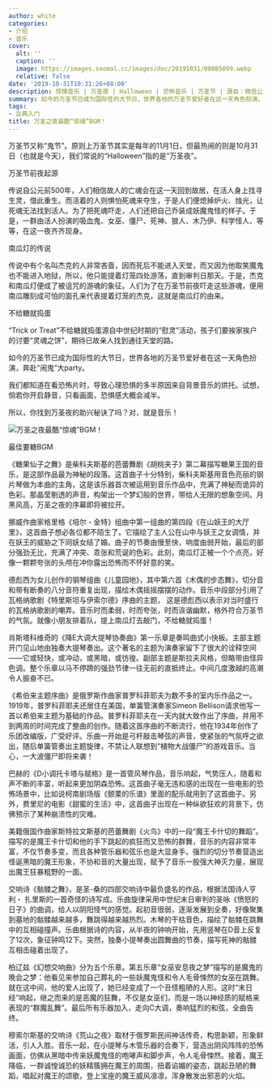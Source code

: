 ```yaml
---
author: white
categories:
- 介绍
- 音乐
cover:
  alt: ''
  caption: ''
  image: https://images.soomal.cc/images/doc/20191031/00085099.webp
  relative: false
date: '2019-10-31T10:31:26+08:00'
description: 惊悚音乐 | 万圣夜 | Halloween | 恐怖音乐 | 万圣节 | 源自：微信公众号-音乐之友 | 版权：转载 |  平均/总评分：00.00/0
summary: 如今的万圣节已成为国际性的大节日，世界各地的万圣节爱好者在这一天角色扮演，奔赴“闹鬼”大party。我们都知道在看恐怖片时，导致心理恐惧的多半原因来自背景音乐的烘托。试想，倘若你开启静音，只看画面，恐惧感大概会减半。所以，你找到万圣夜的助兴秘诀了吗？对，就是音乐！
tags:
- 古典入门
title: 万圣之夜最酷“惊魂”BGM！
---
```


万圣节又称“鬼节”。原则上万圣节其实是每年的11月1日，但最热闹的则是10月31日（也就是今天），我们常说的“Halloween”指的是“万圣夜”。

万圣节前夜起源

传说自公元前500年，人们相信故人的亡魂会在这一天回到故居，在活人身上找寻生灵，借此重生。而活着的人则惧怕死魂来夺生，于是人们便熄掉炉火、烛光，让死魂无法找到活人。为了把死魂吓走，人们还把自己乔装成妖魔鬼怪的样子。于是，一群由活人扮演的吸血鬼、女巫、僵尸、死神、狼人、木乃伊、科学怪人、等等，在这一夜齐齐现身。

南瓜灯的传说

传说中有个名叫杰克的人非常吝啬，因而死后不能进入天堂，而又因为他取笑魔鬼也不能进入地狱，所以，他只能提着灯笼四处游荡，直到审判日那天。于是，杰克和南瓜灯便成了被诅咒的游魂的象征。人们为了在万圣节前夜吓走这些游魂，便用南瓜雕刻成可怕的面孔来代表提着灯笼的杰克，这就是南瓜灯的由来。

不给糖就捣蛋

“Trick or Treat”不给糖就捣蛋源自中世纪时期的“慰灵”活动，孩子们要挨家挨户的讨要“灵魂之饼”，期待已故亲人找到通往天堂的路。

如今的万圣节已成为国际性的大节日，世界各地的万圣节爱好者在这一天角色扮演，奔赴“闹鬼”大party。

我们都知道在看恐怖片时，导致心理恐惧的多半原因来自背景音乐的烘托。试想，倘若你开启静音，只看画面，恐惧感大概会减半。

所以，你找到万圣夜的助兴秘诀了吗？对，就是音乐！

![万圣之夜最酷“惊魂”BGM！](https://images.soomal.cc/images/doc/20191031/00085099.webp)





最佳要糖BGM

《糖果仙子之舞》是柴科夫斯基的芭蕾舞剧《胡桃夹子》第二幕描写糖果王国的音乐，是这部作品最为神秘的段落。这首曲子十分特别，柴科夫斯基用音色亮丽的钢片琴做为本曲的主角，这是该乐器首次被运用到音乐作品中，充满了神秘而诡异的色彩。那晶莹剔透的声音，构架出一个梦幻般的世界，带给人无限的想象空间。月黑风高，万圣之夜的序幕即将被拉开。

挪威作曲家格里格《培尔・金特》组曲中第一组曲的第四段《在山妖王的大厅里》，这首曲子想必各位都不陌生了。它描绘了主人公在山中与妖王之女调情，并在妖王的威胁之下同妖女结了婚。曲子的节奏由慢至快，响度由弱开始，最后的部分强劲无比，充满了冲突、乖张和荒诞的色彩。此刻，南瓜灯正被一个个点亮，好像一颗颗夸张的头颅在冲你露出恐怖而不怀好意的笑。

德彪西为女儿创作的钢琴组曲《儿童园地》，其中第六首《木偶的步态舞》，切分音和带有断奏的八分音符重复出现，描绘木偶摇摇摆摆的动作。音乐中段部分引用了瓦格纳歌剧《特里斯坦与伊索尔德》序曲的主题， 这是德彪西以表示对当时盛行的瓦格纳歌剧的嘲弄。音乐时而柔弱，时而夸张，时而诙谐幽默，格外符合万圣节的气氛。就像小朋友排着队，提上南瓜灯去敲门，不给糖就捣蛋！

肖斯塔科维奇的《降E大调大提琴协奏曲》第一乐章是奏鸣曲式小快板。主部主题开门见山地由独奏大提琴奏出。这个著名的主题为演奏家留下了很大的诠释空间――它或轻快，或冲动，或黑暗，或彷徨。副部主题是斯拉夫风格，但略带由怪异色调。整个乐章以马不停蹄的强劲节律一往无前的直抵终止。中间几度激越的高潮令人振奋不已。

《希伯来主题序曲》是俄罗斯作曲家普罗科菲耶夫为数不多的室内乐作品之一。1919年，普罗科菲耶夫还居住在美国，单簧管演奏家Simeon Bellison请求他写一首以希伯来主题为基础的作品。普罗科菲耶夫在一天内就大致作出了序曲，并用不到两周的时间完成了整曲的创作。随着这首序曲的不断流行，他在1934年创作了乐团改编版，广受好评。乐曲一开始是弓杆敲击琴弦的声音，使紧张的气氛呼之欲出，随后单簧管奏出主题旋律，不禁让人联想到“植物大战僵尸”的游戏音乐。当心，一大波僵尸即将来袭！

巴赫的《D小调托卡塔与赋格》是一首管风琴作品，音乐响起，气势压人，随着和声不断的丰富，听起来更加阴森恐怖。这首曲子毫无违和感的出现在一些电影的恐怖场景中，比如说柯南剧场版《颤栗的乐谱》里面的配乐就用到了这首曲子。另外，费里尼的电影《甜蜜的生活》中，这首曲子出现在一种纵欲狂欢的背景下，仿佛预示了某种崩溃性的灾难。

美籍俄国作曲家斯特拉文斯基的芭蕾舞剧《火鸟》中的一段“魔王卡什切的舞蹈”。描写的是魔王卡什切和他的手下跳起的疯狂而又恐怖的群舞，音乐的内容非常丰富，不仅节奏多变，而且各种管乐器和弦乐也是大显身手。强烈的切分节奏营造出怪诞黑暗的魔王形象，不协和音的大量出现，赋予了音乐一股强大神灭力量，展现出魔王狂暴粗野的一面。

交响诗《骷髅之舞》，是圣-桑的四部交响诗中最负盛名的作品，根据法国诗人亨利・ 扎里斯的一首奇怪的诗写成。乐曲旋律采用中世纪末日审判的圣咏《愤怒的日子》的曲调，给人以阴阳怪气的感觉。起初音很弱，逐渐发展到全奏，好像聚集到墓地的骷髅越来越多，舞跳得越来越热烈。木琴的干枯音色，描绘了骷髅在跳舞中的互相碰撞声。乐曲根据诗的内容，从半夜的钟响开始，先用竖琴在D音上反复了12次，象征钟鸣12下。突然，独奏小提琴奏出圆舞曲的节奏，描写死神的骷髅互相击碰着出现了。

柏辽兹《幻想交响曲》分为五个乐章。第五乐章“女巫安息夜之梦”描写的是魔鬼的晚会之梦：他看见来参加自己葬礼的一些妖魔鬼怪和令人毛骨悚然的女巫在跳舞。就在这中间，他的爱人出现了，她已经变成了一个丑怪粗陋的人形。这时“末日经”响起，继之而来的是恶魔的狂舞，不仅是女巫们，而是一场以神经质的赋格来表现的“群魔乱舞”。最后所有乐器加入，走向C大调，奏响猛烈的和弦，全曲告终。

穆索尔斯基的交响诗《荒山之夜》取材于俄罗斯民间神话传奇，构思新颖，形象鲜活，引人入胜。音乐一起，在小提琴与木管乐器的合奏下，营造出阴风阵阵的恐怖画面，仿佛从黑暗中传来妖魔鬼怪的咆哮声和脚步声，令人毛骨悚然。接着，魔王降临，一群诚惶诚恐的妖精簇拥在魔王的周围，扭着谄媚的姿态，跳起丑陋的舞蹈，唱起对魔王的颂歌，登上宝座的魔王威风凛凛，浑身散发出邪恶的火焰。